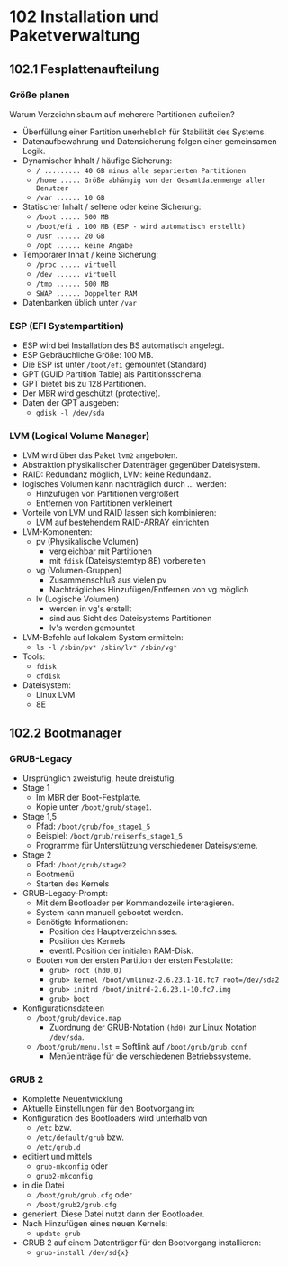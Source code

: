 # 102 Installation und Paketverwaltung

## 102.1 Fesplattenaufteilung

### Größe planen

Warum Verzeichnisbaum auf meherere Partitionen aufteilen?

* Überfüllung einer Partition unerheblich für Stabilität des Systems.
* Datenaufbewahrung und Datensicherung folgen einer gemeinsamen Logik.
* Dynamischer Inhalt / häufige Sicherung:
  * `/ ......... 40 GB minus alle separierten Partitionen`
  * `/home ..... Größe abhängig von der Gesamtdatenmenge aller Benutzer`
  * `/var ...... 10 GB`
* Statischer Inhalt / seltene oder keine Sicherung:
  * `/boot ..... 500 MB`
  * `/boot/efi . 100 MB (ESP - wird automatisch erstellt)`
  * `/usr ...... 20 GB`
  * `/opt ...... keine Angabe`
* Temporärer Inhalt / keine Sicherung:
  * `/proc ..... virtuell`
  * `/dev ...... virtuell`
  * `/tmp ...... 500 MB`
  * `SWAP ...... Doppelter RAM`
* Datenbanken üblich unter `/var`

### ESP (EFI Systempartition)

* ESP wird bei Installation des BS automatisch angelegt.
* ESP Gebräuchliche Größe: 100 MB.
* Die ESP ist unter `/boot/efi` gemountet (Standard)
* GPT (GUID Partition Table) als Partitionsschema.
* GPT bietet bis zu 128 Partitionen.
* Der MBR wird geschützt (protective).
* Daten der GPT ausgeben:
  * `gdisk -l /dev/sda`

### LVM (Logical Volume Manager)

* LVM wird über das Paket `lvm2` angeboten.
* Abstraktion physikalischer Datenträger gegenüber Dateisystem.
* RAID: Redundanz möglich, LVM: keine Redundanz.
* logisches Volumen kann nachträglich durch ... werden:
  * Hinzufügen von Partitionen vergrößert
  * Entfernen von Partitionen verkleinert
* Vorteile von LVM und RAID lassen sich kombinieren:
  * LVM auf bestehendem RAID-ARRAY einrichten
* LVM-Komonenten:
  * pv (Physikalische Volumen)
    * vergleichbar mit Partitionen
    * mit `fdisk` (Dateisystemtyp 8E) vorbereiten
  * vg (Volumen-Gruppen)
    * Zusammenschluß aus vielen pv
    * Nachträgliches Hinzufügen/Entfernen von vg möglich
  * lv (Logische Volumen)
    * werden in vg's erstellt
    * sind aus Sicht des Dateisystems Partitionen
    * lv's werden gemountet
* LVM-Befehle auf lokalem System ermitteln:
  * `ls -l /sbin/pv* /sbin/lv* /sbin/vg*`
* Tools:
  * `fdisk`
  * `cfdisk`
* Dateisystem:
  * Linux LVM
  * 8E

## 102.2 Bootmanager

### GRUB-Legacy

* Ursprünglich zweistufig, heute dreistufig.
* Stage 1
  * Im MBR der Boot-Festplatte.
  * Kopie unter `/boot/grub/stage1`.
* Stage 1,5
  * Pfad: `/boot/grub/foo_stage1_5`
  * Beispiel: `/boot/grub/reiserfs_stage1_5`
  * Programme für Unterstützung verschiedener Dateisysteme.
* Stage 2
  * Pfad: `/boot/grub/stage2`
  * Bootmenü
  * Starten des Kernels
* GRUB-Legacy-Prompt:
  * Mit dem Bootloader per Kommandozeile interagieren.
  * System kann manuell gebootet werden.
  * Benötigte Informationen:
    * Position des Hauptverzeichnisses.
    * Position des Kernels
    * eventl. Position der initialen RAM-Disk.
  * Booten von der ersten Partition der ersten Festplatte:
    * `grub> root (hd0,0)`
    * `grub> kernel /boot/vmlinuz-2.6.23.1-10.fc7 root=/dev/sda2`
    * `grub> initrd /boot/initrd-2.6.23.1-10.fc7.img`
    * `grub> boot`
* Konfigurationsdateien
  * `/boot/grub/device.map`
    * Zuordnung der GRUB-Notation `(hd0)` zur Linux Notation `/dev/sda`.
  * `/boot/grub/menu.lst` = Softlink auf `/boot/grub/grub.conf`
    * Menüeinträge für die verschiedenen Betriebssysteme.

### GRUB 2

* Komplette Neuentwicklung
* Aktuelle Einstellungen für den Bootvorgang in:
* Konfiguration des Bootloaders wird unterhalb von
  * `/etc` bzw.
  * `/etc/default/grub` bzw.
  * `/etc/grub.d`
* editiert und mittels
  * `grub-mkconfig` oder
  * `grub2-mkconfig`
* in die Datei
  * `/boot/grub/grub.cfg` oder
  * `/boot/grub2/grub.cfg`
* generiert. Diese Datei nutzt dann der Bootloader.
* Nach Hinzufügen eines neuen Kernels:
  * `update-grub`
* GRUB 2 auf einem Datenträger für den Bootvorgang installieren:
  * `grub-install /dev/sd{x}`
